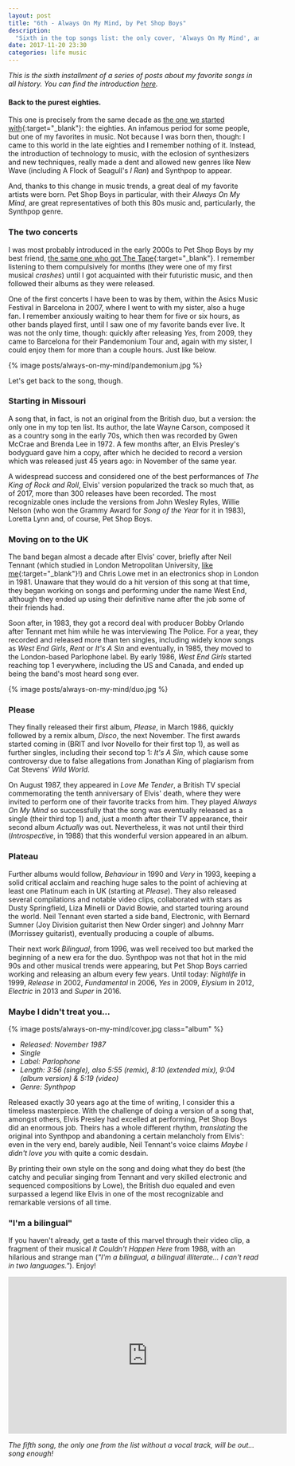 ```yaml
---
layout: post
title: "6th - Always On My Mind, by Pet Shop Boys"
description:
  "Sixth in the top songs list: the only cover, 'Always On My Mind', an eighties classic by one of my favorites: Pet Shop Boys."
date: 2017-11-20 23:30
categories: life music
---
```


*This is the sixth installment of a series of posts about my favorite songs in all history. You can find the introduction [here](/a-short-music-bundle).*

#### Back to the purest eighties.

This one is precisely from the same decade as [the one we started with](/i-ran-by-a-flock-of-seagulls){:target="_blank"}: the eighties. An infamous period for some people, but one of my favorites in music. Not because I was born then, though: I came to this world in the late eighties and I remember nothing of it. Instead, the introduction of technology to music, with the eclosion of synthesizers and new techniques, really made a dent and allowed new genres like New Wave (including A Flock of Seagull's *I Ran*) and Synthpop to appear.

And, thanks to this change in music trends, a great deal of my favorite artists were born. Pet Shop Boys in particular, with their *Always On My Mind*, are great representatives of both this 80s music and, particularly, the Synthpop genre.

### The two concerts

I was most probably introduced in the early 2000s to Pet Shop Boys by my best friend, [the same one who got The Tape](/i-ran-by-a-flock-of-seagulls){:target="_blank"}. I remember listening to them compulsively for months (they were one of my first musical *crashes*) until I got acquainted with their futuristic music, and then followed their albums as they were released.

One of the first concerts I have been to was by them, within the Asics Music Festival in Barcelona in 2007, where I went to with my sister, also a huge fan. I remember anxiously waiting to hear them for five or six hours, as other bands played first, until I saw one of my favorite bands ever live. It was not the only time, though: quickly after releasing *Yes*, from 2009, they came to Barcelona for their Pandemonium Tour and, again with my sister, I could enjoy them for more than a couple hours. Just like below.

{% image posts/always-on-my-mind/pandemonium.jpg %}

Let's get back to the song, though.

### Starting in Missouri

A song that, in fact, is not an original from the British duo, but a version: the only one in my top ten list. Its author, the late Wayne Carson, composed it as a country song in the early 70s, which then was recorded by Gwen McCrae and Brenda Lee in 1972. A few months after, an Elvis Presley's bodyguard gave him a copy, after which he decided to record a version which was released just 45 years ago: in November of the same year.

A widespread success and considered one of the best performances of *The King of Rock and Roll*, Elvis' version popularized the track so much that, as of 2017, more than 300 releases have been recorded. The most recognizable ones include the versions from John Wesley Ryles, Willie Nelson (who won the Grammy Award for *Song of the Year* for it in 1983), Loretta Lynn and, of course, Pet Shop Boys.

### Moving on to the UK

The band began almost a decade after Elvis' cover, briefly after Neil Tennant (which studied in London Metropolitan University, [like me](/hello-part-two){:target="_blank"}!) and Chris Lowe met in an electronics shop in London in 1981. Unaware that they would do a hit version of this song at that time, they began working on songs and performing under the name West End, although they ended up using their definitive name after the job some of their friends had.

Soon after, in 1983, they got a record deal with producer Bobby Orlando after Tennant met him while he was interviewing The Police. For a year, they recorded and released more than ten singles, including widely know songs as *West End Girls*, *Rent* or *It's A Sin* and eventually, in 1985, they moved to the London-based Parlophone label. By early 1986, *West End Girls* started reaching top 1 everywhere, including the US and Canada, and ended up being the band's most heard song ever.

{% image posts/always-on-my-mind/duo.jpg %}

### Please

They finally released their first album, *Please*, in March 1986, quickly followed by a remix album, *Disco*, the next November. The first awards started coming in (BRIT and Ivor Novello for their first top 1), as well as further singles, including their second top 1: *It's A Sin*, which cause some controversy due to false allegations from Jonathan King of plagiarism from Cat Stevens' *Wild World*.

On August 1987, they appeared in *Love Me Tender*, a British TV special commemorating the tenth anniversary of Elvis' death, where they were invited to perform one of their favorite tracks from him. They played *Always On My Mind* so successfully that the song was eventually released as a single (their third top 1) and, just a month after their TV appearance, their second album *Actually* was out. Nevertheless, it was not until their third (*Introspective*, in 1988) that this wonderful version appeared in an album.

### Plateau

Further albums would follow, *Behaviour* in 1990 and *Very* in 1993, keeping a solid critical acclaim and reaching huge sales to the point of achieving at least one Platinum each in UK (starting at *Please*). They also released several compilations and notable video clips, collaborated with stars as Dusty Springfield, Liza Minelli or David Bowie, and started touring around the world. Neil Tennant even started a side band, Electronic, with Bernard Sumner (Joy Division guitarist then New Order singer) and Johnny Marr (Morrissey guitarist), eventually producing a couple of albums.

Their next work *Bilingual*, from 1996, was well received too but marked the beginning of a new era for the duo. Synthpop was not that hot in the mid 90s and other musical trends were appearing, but Pet Shop Boys carried working and releasing an album every few years. Until today: *Nightlife* in 1999, *Release* in 2002, *Fundamental* in 2006, *Yes* in 2009, *Elysium* in 2012, *Electric* in 2013 and *Super* in 2016.

### Maybe I didn't treat you...

{% image posts/always-on-my-mind/cover.jpg class="album" %}

* *Released: November 1987*
* *Single*
* *Label: Parlophone*
* *Length: 3:56 (single), also 5:55 (remix), 8:10 (extended mix), 9:04 (album version) & 5:19 (video)*
* *Genre: Synthpop*

Released exactly 30 years ago at the time of writing, I consider this a timeless masterpiece. With the challenge of doing a version of a song that, amongst others, Elvis Presley had excelled at performing, Pet Shop Boys did an enormous job. Theirs has a whole different rhythm, *translating* the original into Synthpop and abandoning a certain melancholy from Elvis': even in the very end, barely audible, Neil Tennant's voice claims *Maybe I didn't love you* with quite a comic desdain.

By printing their own style on the song and doing what they do best (the catchy and peculiar singing from Tennant and very skilled electronic and sequenced compositions by Lowe), the British duo equaled and even surpassed a legend like Elvis in one of the most recognizable and remarkable versions of all time.

### "I'm a bilingual"

If you haven't already, get a taste of this marvel through their video clip, a fragment of their musical *It Couldn't Happen Here* from 1988, with an hilarious and strange man (*"I'm a bilingual, a bilingual illiterate... I can't read in two languages."*). Enjoy!

<iframe width="560" height="315" src="https://www.youtube.com/embed/wDe60CbIagg" frameborder="0" allowfullscreen class="youtube"></iframe>

*The fifth song, the only one from the list without a vocal track, will be out... song enough!*

